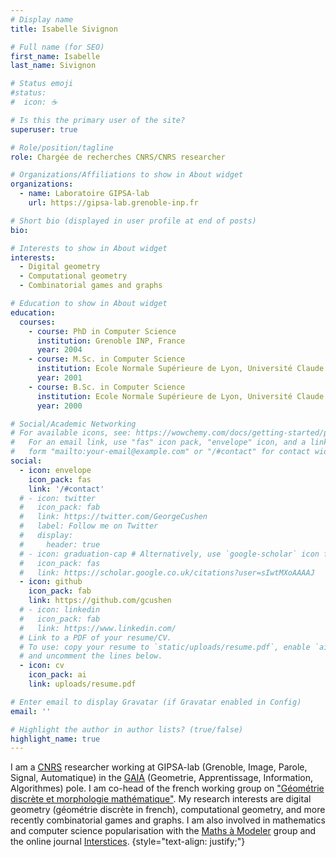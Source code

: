 ```yaml
---
# Display name
title: Isabelle Sivignon

# Full name (for SEO)
first_name: Isabelle
last_name: Sivignon

# Status emoji
#status:
#  icon: ☕️

# Is this the primary user of the site?
superuser: true

# Role/position/tagline
role: Chargée de recherches CNRS/CNRS researcher

# Organizations/Affiliations to show in About widget
organizations:
  - name: Laboratoire GIPSA-lab
    url: https://gipsa-lab.grenoble-inp.fr

# Short bio (displayed in user profile at end of posts)
bio: 

# Interests to show in About widget
interests:
  - Digital geometry
  - Computational geometry
  - Combinatorial games and graphs

# Education to show in About widget
education:
  courses:
    - course: PhD in Computer Science
      institution: Grenoble INP, France
      year: 2004
    - course: M.Sc. in Computer Science
      institution: Ecole Normale Supérieure de Lyon, Université Claude Bernard Lyon 1, France
      year: 2001
    - course: B.Sc. in Computer Science
      institution: Ecole Normale Supérieure de Lyon, Université Claude Bernard Lyon 1, France
      year: 2000

# Social/Academic Networking
# For available icons, see: https://wowchemy.com/docs/getting-started/page-builder/#icons
#   For an email link, use "fas" icon pack, "envelope" icon, and a link in the
#   form "mailto:your-email@example.com" or "/#contact" for contact widget.
social:
  - icon: envelope
    icon_pack: fas
    link: '/#contact'
  # - icon: twitter
  #   icon_pack: fab
  #   link: https://twitter.com/GeorgeCushen
  #   label: Follow me on Twitter
  #   display:
  #     header: true
  # - icon: graduation-cap # Alternatively, use `google-scholar` icon from `ai` icon pack
  #   icon_pack: fas
  #   link: https://scholar.google.co.uk/citations?user=sIwtMXoAAAAJ
  - icon: github
    icon_pack: fab
    link: https://github.com/gcushen
  # - icon: linkedin
  #   icon_pack: fab
  #   link: https://www.linkedin.com/
  # Link to a PDF of your resume/CV.
  # To use: copy your resume to `static/uploads/resume.pdf`, enable `ai` icons in `params.yaml`,
  # and uncomment the lines below.
  - icon: cv
    icon_pack: ai
    link: uploads/resume.pdf

# Enter email to display Gravatar (if Gravatar enabled in Config)
email: ''

# Highlight the author in author lists? (true/false)
highlight_name: true
---
```


I am a [CNRS](https://www.cnrs.fr) researcher working at GIPSA-lab (Grenoble, Image, Parole, Signal, Automatique) in the [GAIA](https://www.gipsa-lab.grenoble-inp.fr/pole/pole-geometrie-apprentissage-information-et-algorithmes-gaia) (Geometrie, Apprentissage, Information, Algorithmes) pole. I am co-head of the french working group on ["Géométrie discrète et morphologie mathématique"](https://gt-gdmm.u-bordeaux.fr/). My research interests are digital geometry (géométrie discrète in french), computational geometry, and more recently combinatorial games and graphs. I am also involved in mathematics and computer science popularisation with the [Maths à Modeler](https://mathsamodeler.ujf-grenoble.fr/) group and the online journal [Interstices](https://interstices.info). 
{style="text-align: justify;"}
